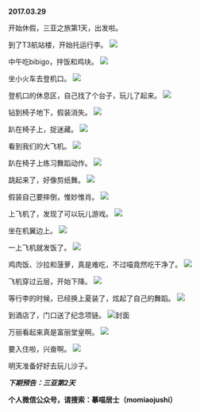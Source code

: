 
          
**2017.03.29**

开始休假，三亚之旅第1天，出发啦。

到了T3航站楼，开始托运行李。
![](https://pic4.zhimg.com/v2-75353408d497169e2644593dd9464f60.jpg)


中午吃bibigo，拌饭和鸡块。
![](https://pic3.zhimg.com/v2-7fc4682ebbed49ad4387d1963d3799a2.jpg)


坐小火车去登机口。
![](https://pic2.zhimg.com/v2-b1e80da0e7be1734aa78c61c975eeab4.jpg)


登机口的休息区，自己找了个台子，玩儿了起来。
![](https://pic1.zhimg.com/v2-623d8112827e4fea061f5c680f3a4121.jpg)


钻到椅子地下，假装消失。
![](https://pic3.zhimg.com/v2-f844ad78c6e3024e3175365415dfcdf7.jpg)


趴在椅子上，捉迷藏。
![](https://pic4.zhimg.com/v2-13a1d2bc52e2bd9ae53d493c3d3e7252.jpg)


看到我们的大飞机。
![](https://pic2.zhimg.com/v2-68f722a26fb53dfdde37f88dee4f1134.jpg)


趴在椅子上练习舞蹈动作。
![](https://pic3.zhimg.com/v2-fb5202a7e39ed65787a0b1178670d810.jpg)


跳起来了，好像剪纸舞。
![](https://pic3.zhimg.com/v2-0def81b4e76bfa6a58fc7a949a96e206.jpg)


假装自己要摔倒，惟妙惟肖。
![](https://pic1.zhimg.com/v2-47542383f9e7344f6e17a928e5852b13.jpg)


上飞机了，发现了可以玩儿游戏。
![](https://pic2.zhimg.com/v2-efd92876b88f5d19f0a69933fc2cf985.jpg)


坐在机翼边上。
![](https://pic4.zhimg.com/v2-91e120b66f96606201b0b63916fbc82a.jpg)


一上飞机就发饭了。
![](https://pic2.zhimg.com/v2-501615f2aa93e19df088991708798386.jpg)


鸡肉饭、沙拉和菠萝，真是难吃，不过喵竟然吃干净了。
![](https://pic2.zhimg.com/v2-a2dd93f3e9991f79b0caac3bd14435bc.jpg)


飞机穿过云层，开始下降。
![](https://pic4.zhimg.com/v2-1f6a0593352c43b5cba6c768032b1afe.jpg)


等行李的时候，已经换上夏装了，炫起了自己的舞蹈。
![](https://pic3.zhimg.com/v2-f4c493f7f73e78e0d407c916db7ea2e1.jpg)


到酒店了，门口送了纪念项链。
![](https://pic2.zhimg.com/v2-bb2e4842325f868bd6cce55de2e21f25.jpg)封面


万丽看起来真是富丽堂皇啊。
![](https://pic2.zhimg.com/v2-0202ea95417e5d3f6d7e4951da545a22.jpg)


要入住啦，兴奋啊。
![](https://pic4.zhimg.com/v2-6b87f14778835aa3d028d4c742f5c985.jpg)


明天准备好好去玩儿沙子。


***下期预告：三亚第2天***


**个人微信公众号，请搜索：摹喵居士（momiaojushi）**

        